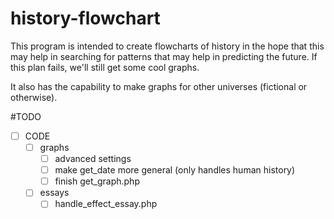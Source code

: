 history-flowchart
=================
This program is intended to create flowcharts of history in the hope that this may help in searching for patterns that may help in predicting the future. If this plan fails, we'll still get some cool graphs.

It also has the capability to make graphs for other universes (fictional or otherwise).

#TODO
- [ ] CODE
  - [ ] graphs
    - [ ] advanced settings
    - [ ] make get_date more general (only handles human history)
    - [ ] finish get_graph.php
  - [ ] essays
    - [ ] handle_effect_essay.php
